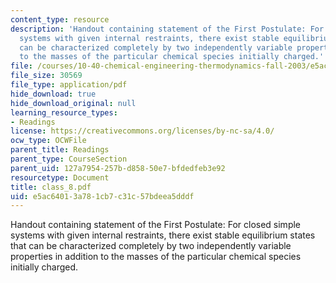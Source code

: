 ```yaml
---
content_type: resource
description: 'Handout containing statement of the First Postulate: For closed simple
  systems with given internal restraints, there exist stable equilibrium states that
  can be characterized completely by two independently variable properties in addition
  to the masses of the particular chemical species initially charged.'
file: /courses/10-40-chemical-engineering-thermodynamics-fall-2003/e5ac64013a781cb7c31c57bdeea5dddf_class_8.pdf
file_size: 30569
file_type: application/pdf
hide_download: true
hide_download_original: null
learning_resource_types:
- Readings
license: https://creativecommons.org/licenses/by-nc-sa/4.0/
ocw_type: OCWFile
parent_title: Readings
parent_type: CourseSection
parent_uid: 127a7954-257b-d858-50e7-bfdedfeb3e92
resourcetype: Document
title: class_8.pdf
uid: e5ac6401-3a78-1cb7-c31c-57bdeea5dddf
---
```

Handout containing statement of the First Postulate: For closed simple systems with given internal restraints, there exist stable equilibrium states that can be characterized completely by two independently variable properties in addition to the masses of the particular chemical species initially charged.
